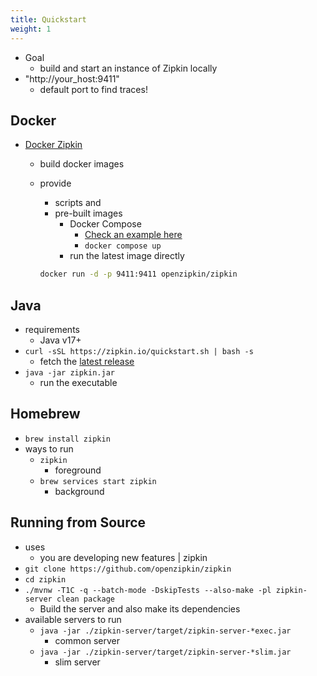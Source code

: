 ```yaml
---
title: Quickstart
weight: 1
---
```


* Goal
  * build and start an instance of Zipkin locally
* "http://your_host:9411" 
  * default port to find traces!

## Docker

* [Docker Zipkin](https://github.com/openzipkin/docker-zipkin)
  * build docker images
  * provide
    * scripts and
    * pre-built images
      * Docker Compose
        * [Check an example here](https://github.com/openzipkin/zipkin/blob/master/docker/examples/docker-compose.yml)
        * `docker compose up`
      * run the latest image directly

    ~~~ bash
    docker run -d -p 9411:9411 openzipkin/zipkin
    ~~~

## Java
* requirements
  * Java v17+
* `curl -sSL https://zipkin.io/quickstart.sh | bash -s`
  * fetch the [latest release](https://search.maven.org/remote_content?g=io.zipkin&a=zipkin-server&v=LATEST&c=exec)
* `java -jar zipkin.jar`
  * run the executable

## Homebrew
* `brew install zipkin`
* ways to run
  * `zipkin`
    * foreground
  * `brew services start zipkin`
    * background

## Running from Source

* uses
  * you are developing new features | zipkin
* `git clone https://github.com/openzipkin/zipkin`
* `cd zipkin`
* `./mvnw -T1C -q --batch-mode -DskipTests --also-make -pl zipkin-server clean package`
  * Build the server and also make its dependencies
* available servers to run
  * `java -jar ./zipkin-server/target/zipkin-server-*exec.jar`
    * common server
  * `java -jar ./zipkin-server/target/zipkin-server-*slim.jar`
    * slim server
